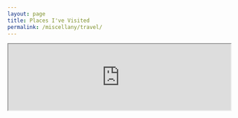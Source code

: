 ```yaml
---
layout: page
title: Places I've Visited
permalink: /miscellany/travel/
---
```


<iframe src="https://www.google.com/maps/d/embed?mid=15JUmRS40Zj5_SjHUJiP29KLXepbVccOX&hl=en" width="100%" height="auto"></iframe>
